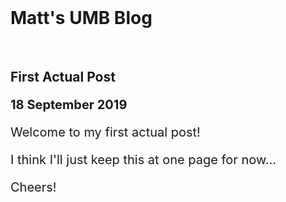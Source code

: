 <style>
  #forkme_banner {
    display: none;
  }
  p {
    font-size: 20px;
  }
</style>

<br />

# Matt's UMB Blog

<br />

## First Actual Post
**18 September 2019**

Welcome to my first actual post!

I think I'll just keep this at one page for now...

Cheers!


<br /><br />
